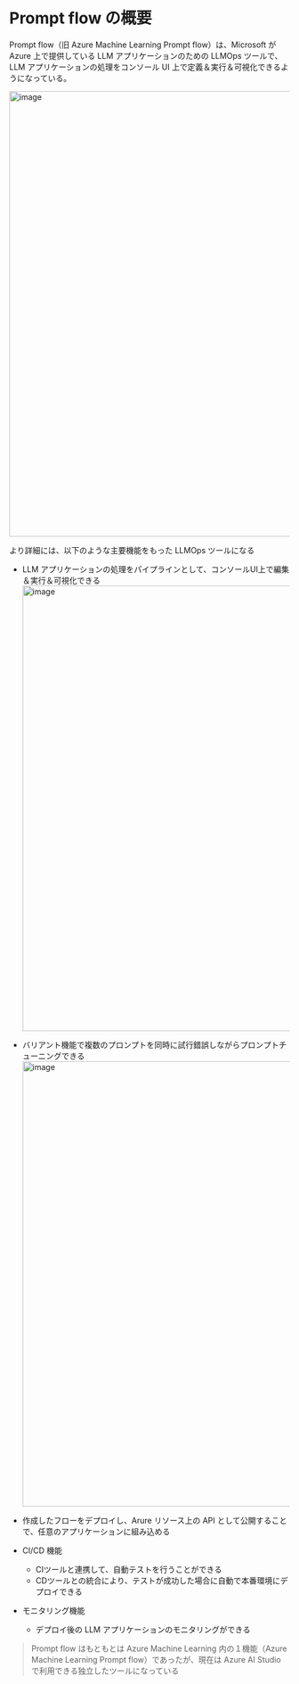 # Prompt flow の概要

Prompt flow（旧 Azure Machine Learning Prompt flow）は、Microsoft が Azure 上で提供している LLM アプリケーションのための LLMOps ツールで、LLM アプリケーションの処理をコンソール UI 上で定義＆実行＆可視化できるようになっている。

<img width="800" alt="image" src="https://github.com/Yagami360/ai-product-dev-tips/assets/25688193/738031ff-58a1-4ed3-87d8-12413886f1aa"><br>

より詳細には、以下のような主要機能をもった LLMOps ツールになる

- LLM アプリケーションの処理をパイプラインとして、コンソールUI上で編集＆実行＆可視化できる<br>
    <img width="800" alt="image" src="https://github.com/Yagami360/ai-product-dev-tips/assets/25688193/738031ff-58a1-4ed3-87d8-12413886f1aa"><br>

- バリアント機能で複数のプロンプトを同時に試行錯誤しながらプロンプトチューニングできる<br>
    <img width="800" alt="image" src="https://github.com/Yagami360/ai-product-dev-tips/assets/25688193/08e19e92-43d4-444b-be29-8bc597937066"><br>

- 作成したフローをデプロイし、Arure リソース上の API として公開することで、任意のアプリケーションに組み込める

- CI/CD 機能
    - CIツールと連携して、自動テストを行うことができる
    - CDツールとの統合により、テストが成功した場合に自動で本番環境にデプロイできる

- モニタリング機能
    - デプロイ後の LLM アプリケーションのモニタリングができる

> Prompt flow はもともとは Azure Machine Learning 内の１機能（Azure Machine Learning Prompt flow）であったが、現在は Azure AI Studio で利用できる独立したツールになっている
